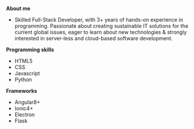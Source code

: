
**About me**

- Skilled Full-Stack Developer, with 3+ years of hands-on experience in programming. Passionate about creating sustainable IT solutions for the current global issues, eager to learn about new technologies & strongly interested in server-less and cloud-based software development.

**Programming skills**

- HTML5
- CSS
- Javascript
- Python


**Frameworks**

- Angular8+
- Ionic4+
- Electron
- Flask



<!---
mousaalsarah/mousaalsarah is a ✨ special ✨ repository because its `README.md` (this file) appears on your GitHub profile.
You can click the Preview link to take a look at your changes.
--->

